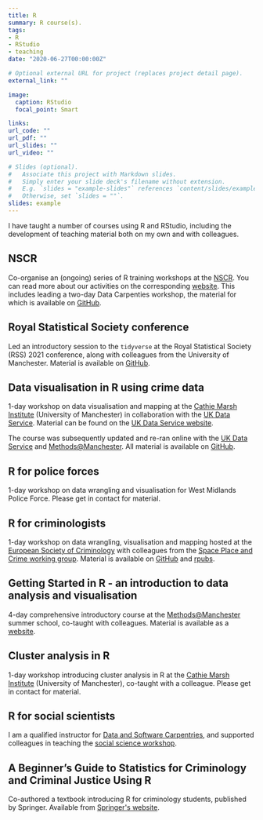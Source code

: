 ```yaml
---
title: R
summary: R course(s).
tags:
- R
- RStudio
- teaching
date: "2020-06-27T00:00:00Z"

# Optional external URL for project (replaces project detail page).
external_link: ""

image:
  caption: RStudio
  focal_point: Smart

links:
url_code: ""
url_pdf: ""
url_slides: ""
url_video: ""

# Slides (optional).
#   Associate this project with Markdown slides.
#   Simply enter your slide deck's filename without extension.
#   E.g. `slides = "example-slides"` references `content/slides/example-slides.md`.
#   Otherwise, set `slides = ""`.
slides: example
---
```


I have taught a number of courses using R and RStudio, including the development of teaching material both on my own and with colleagues.

## NSCR

Co-organise an (ongoing) series of R training workshops at the [NSCR](https://nscr.nl/). You can read more about our activities on the corresponding [website](https://nscrweb.netlify.app/). This includes leading a two-day Data Carpenties workshop, the material for which is available on [GitHub](https://github.com/langtonhugh/nscr_carpentries).

## Royal Statistical Society conference

Led an introductory session to the `tidyverse` at the Royal Statistical Society (RSS) 2021 conference, along with colleagues from the University of Manchester. Material is available on [GitHub](https://github.com/langtonhugh/rss_r).

## Data visualisation in R using crime data

1-day workshop on data visualisation and mapping at the [Cathie Marsh Institute](https://www.cmi.manchester.ac.uk/) (University of Manchester) in collaboration with the [UK Data Service](https://ukdataservice.ac.uk/). Material can be found on the [UK Data Service website](https://ukdataservice.ac.uk/news-and-events/eventsitem/?id=5552).

The course was subsequently updated and re-ran online with the [UK Data Service](https://ukdataservice.ac.uk/) and [Methods@Manchester](https://www.methods.manchester.ac.uk/). All material is available on [GitHub](https://github.com/langtonhugh/data_viz_R_workshop).


## R for police forces

1-day workshop on data wrangling and visualisation for West Midlands Police Force. Please get in contact for material.

## R for criminologists

1-day workshop on data wrangling, visualisation and mapping hosted at the [European Society of Criminology](https://www.esc-eurocrim.org/) with colleagues from the [Space Place and Crime working group](http://www.space-place-crime.eu/). Material is available on [GitHub](https://github.com/langtonhugh/ESC2019) and [rpubs](https://rpubs.com/spaceplacecrime).

## Getting Started in R - an introduction to data analysis and visualisation

4-day comprehensive introductory course at the [Methods@Manchester](https://www.methods.manchester.ac.uk/) summer school, co-taught with colleagues. Material is available as a [website](https://rcatlord.github.io/GSinR/).

## Cluster analysis in R

1-day workshop introducing cluster analysis in R at the [Cathie Marsh Institute](https://www.cmi.manchester.ac.uk/) (University of Manchester), co-taught with a colleague. Please get in contact for material.

## R for social scientists

I am a qualified instructor for [Data and Software Carpentries](https://carpentries.org/), and supported colleagues in teaching the [social science workshop](https://datacarpentry.org/r-socialsci/).

## A Beginner’s Guide to Statistics for Criminology and Criminal Justice Using R

Co-authored a textbook introducing R for criminology students, published by Springer. Available from [Springer's website](https://link.springer.com/book/10.1007/978-3-030-50625-4).
